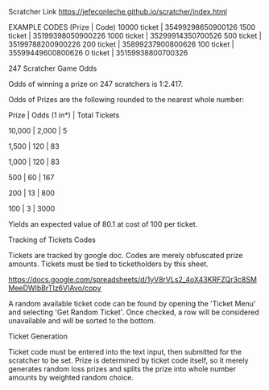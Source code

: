 Scratcher Link
https://jefeconleche.github.io/scratcher/index.html

EXAMPLE CODES (Prize | Code)
10000 ticket | 35499298650900126
1500 ticket | 35199398050900226
1000 ticket | 35299914350700526
500 ticket | 35199788200900226
200 ticket | 35899237900800626
100 ticket | 35599449600800626
0 ticket | 35159938800700326

247 Scratcher Game Odds

Odds of winning a prize on 247 scratchers is 1:2.417.

Odds of Prizes are the following rounded to the nearest whole number:

Prize  | Odds (1 in*) | Total Tickets

10,000 | 	2,000	  |       5

 1,500 | 	  120	  |      83
 
 1,000 | 	  120	  |      83
 
   500 | 	   60	  |     167
   
   200 | 	   13	  |     800
   
   100 |	    3	  |    3000

Yields an expected value of 80.1 at cost of 100 per ticket.

Tracking of Tickets Codes

Tickets are tracked by google doc. Codes are merely obfuscated prize amounts. Tickets must be tied to ticketholders by this sheet.

https://docs.google.com/spreadsheets/d/1yV8rVLs2_4oX43KRFZQr3c8SMMeeDWIbBrTIz6VIAvo/copy

A random available ticket code can be found by opening the 'Ticket Menu' and selecting 'Get Random Ticket'.
Once checked, a row will be considered unavailable and will be sorted to the bottom.

Ticket Generation

Ticket code must be entered into the text input, then submitted for the scratcher to be set. Prize is determined by ticket code itself, so it merely generates random loss prizes and splits the prize into whole number amounts by weighted random choice.

